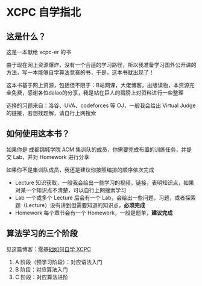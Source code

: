 # XCPC 自学指北

## 这是什么？

这是一本献给 xcpc-er 的书

由于现在网上资源爆炸，没有一个合适的学习路径，所以我准备学习国外公开课的方法，写一本能够自学算法竞赛的书，于是，这本书就出现了！

这本书基于网上资源，包括但不限于：B站网课，大佬博客，出版读物，本资源完全免费，感谢各位dalao的分享，我是站在巨人的肩膀上对资料进行一些整理

选择的习题来自：洛谷、UVA、codeforces 等 OJ，一般我会给出 Virtual Judge 的链接，若想找题解，请自行上网搜索

## 如何使用这本书？

如果你是 成都锦城学院 ACM 集训队的成员，你需要完成布置的训练任务，并提交 Lab，并对 Homework 进行分享

如果你不是集训队成员，我还是建议你按照编排的顺序依次完成

- Lecture 知识获取，一般我会给出一些学习的视频，链接，表明知识点，如果对某一个知识点不清楚，可以自行上网搜索学习
- Lab 一个或多个 Lecture 后会有一个 Lab，会给出一些问题，习题，或者探索题（Lecture）没有讲到但需要知道的知识点，**必须完成**
- Homework 每个章节会有一个 Homework，一般是题单，**建议完成**

## 算法学习的三个阶段

见这篇博客：[零基础如何自学 XCPC](https://martian148.xyz/pages/91d78e/)

1. A 阶段（预学习阶段）：对应语法入门
2. B 阶段：对应算法入门
3. C 阶段：对应算法进阶

